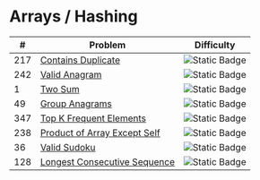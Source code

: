 # Arrays / Hashing

| # | Problem                                |                           Difficulty                            |
|---|----------------------------------------|:---------------------------------------------------------------:|
| 217 | [Contains Duplicate](../solutions/217_contains_duplicate.md) | ![Static Badge](https://img.shields.io/badge/Easy-brightgreen) |
| 242 | [Valid Anagram](../solutions/242_valid_anagram.md) | ![Static Badge](https://img.shields.io/badge/Easy-brightgreen) |
| 1 | [Two Sum](../solutions/1_Two_Sum.md)   |  ![Static Badge](https://img.shields.io/badge/Easy-brightgreen) |
| 49 | [Group Anagrams](../solutions/49_group_anagrams.md) | ![Static Badge](https://img.shields.io/badge/Medium-yellow) |
| 347 | [Top K Frequent Elements](solutions/347_top_k_frequent_elements.md)|  ![Static Badge](https://img.shields.io/badge/Medium-yellow)   |
| 238 | [Product of Array Except Self](../solutions/238_product_of_array_except_self.md) | ![Static Badge](https://img.shields.io/badge/Medium-yellow) |
| 36  | [Valid Sudoku](solutions/36_valid_sudoku.md)|  ![Static Badge](https://img.shields.io/badge/Medium-yellow)   |
| 128 | [Longest Consecutive Sequence](solutions/128_longest_consecutive_sequence.md)           |  ![Static Badge](https://img.shields.io/badge/Medium-yellow)   |
